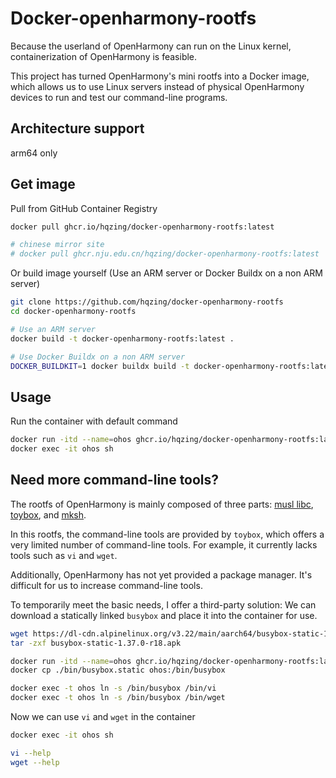 # Docker-openharmony-rootfs
Because the userland of OpenHarmony can run on the Linux kernel, containerization of OpenHarmony is feasible.

This project has turned OpenHarmony's mini rootfs into a Docker image, which allows us to use Linux servers instead of physical OpenHarmony devices to run and test our command-line programs.

## Architecture support
arm64 only

## Get image
Pull from GitHub Container Registry
```sh
docker pull ghcr.io/hqzing/docker-openharmony-rootfs:latest

# chinese mirror site
# docker pull ghcr.nju.edu.cn/hqzing/docker-openharmony-rootfs:latest
```

Or build image yourself (Use an ARM server or Docker Buildx on a non ARM server)
```sh
git clone https://github.com/hqzing/docker-openharmony-rootfs
cd docker-openharmony-rootfs

# Use an ARM server
docker build -t docker-openharmony-rootfs:latest .

# Use Docker Buildx on a non ARM server
DOCKER_BUILDKIT=1 docker buildx build -t docker-openharmony-rootfs:latest --platform linux/arm64 .
```

## Usage
Run the container with default command
```sh
docker run -itd --name=ohos ghcr.io/hqzing/docker-openharmony-rootfs:latest
docker exec -it ohos sh
```

## Need more command-line tools?
The rootfs of OpenHarmony is mainly composed of three parts: [musl libc](https://musl.libc.org/), [toybox](https://landley.net/toybox), and [mksh](https://github.com/MirBSD/mksh).

In this rootfs, the command-line tools are provided by `toybox`, which offers a very limited number of command-line tools. For example, it currently lacks tools such as `vi` and `wget`.

Additionally, OpenHarmony has not yet provided a package manager. It's difficult for us to increase command-line tools. 

To temporarily meet the basic needs, I offer a third-party solution: We can download a statically linked `busybox` and place it into the container for use.

```sh
wget https://dl-cdn.alpinelinux.org/v3.22/main/aarch64/busybox-static-1.37.0-r18.apk
tar -zxf busybox-static-1.37.0-r18.apk

docker run -itd --name=ohos ghcr.io/hqzing/docker-openharmony-rootfs:latest
docker cp ./bin/busybox.static ohos:/bin/busybox

docker exec -t ohos ln -s /bin/busybox /bin/vi
docker exec -t ohos ln -s /bin/busybox /bin/wget
```

Now we can use `vi` and `wget` in the container

```sh
docker exec -it ohos sh

vi --help
wget --help
```
